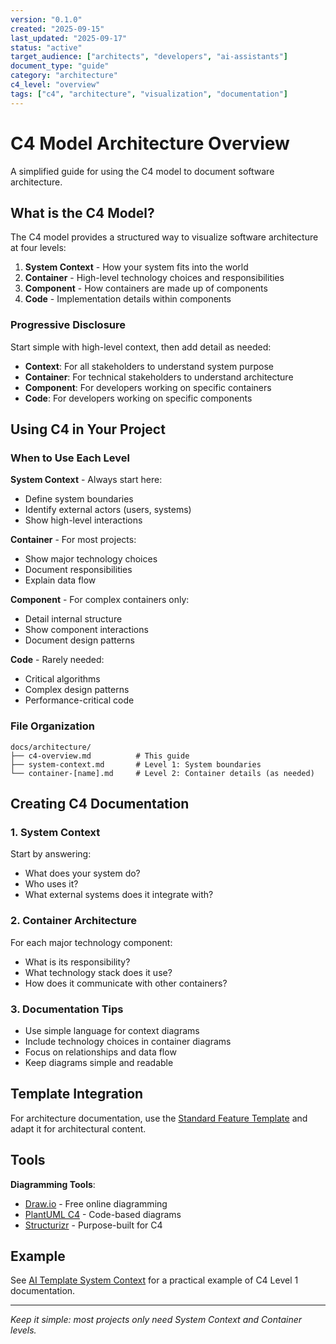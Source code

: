 ```yaml
---
version: "0.1.0"
created: "2025-09-15"
last_updated: "2025-09-17"
status: "active"
target_audience: ["architects", "developers", "ai-assistants"]
document_type: "guide"
category: "architecture"
c4_level: "overview"
tags: ["c4", "architecture", "visualization", "documentation"]
---
```


# C4 Model Architecture Overview

A simplified guide for using the C4 model to document software architecture.

## What is the C4 Model?

The C4 model provides a structured way to visualize software architecture at four levels:

1. **System Context** - How your system fits into the world
2. **Container** - High-level technology choices and responsibilities
3. **Component** - How containers are made up of components
4. **Code** - Implementation details within components

### Progressive Disclosure

Start simple with high-level context, then add detail as needed:
- **Context**: For all stakeholders to understand system purpose
- **Container**: For technical stakeholders to understand architecture
- **Component**: For developers working on specific containers
- **Code**: For developers working on specific components

## Using C4 in Your Project

### When to Use Each Level

**System Context** - Always start here:
- Define system boundaries
- Identify external actors (users, systems)
- Show high-level interactions

**Container** - For most projects:
- Show major technology choices
- Document responsibilities
- Explain data flow

**Component** - For complex containers only:
- Detail internal structure
- Show component interactions
- Document design patterns

**Code** - Rarely needed:
- Critical algorithms
- Complex design patterns
- Performance-critical code

### File Organization

```
docs/architecture/
├── c4-overview.md          # This guide
├── system-context.md       # Level 1: System boundaries
└── container-[name].md     # Level 2: Container details (as needed)
```

## Creating C4 Documentation

### 1. System Context

Start by answering:
- What does your system do?
- Who uses it?
- What external systems does it integrate with?

### 2. Container Architecture

For each major technology component:
- What is its responsibility?
- What technology stack does it use?
- How does it communicate with other containers?

### 3. Documentation Tips

- Use simple language for context diagrams
- Include technology choices in container diagrams
- Focus on relationships and data flow
- Keep diagrams simple and readable

## Template Integration

For architecture documentation, use the [Standard Feature Template](../templates/standard/feature.template.md) and adapt it for architectural content.

## Tools

**Diagramming Tools**:
- [Draw.io](https://draw.io) - Free online diagramming
- [PlantUML C4](https://github.com/plantuml-stdlib/C4-PlantUML) - Code-based diagrams
- [Structurizr](https://structurizr.com) - Purpose-built for C4

## Example

See [AI Template System Context](../../ai-template/system-context.md) for a practical example of C4 Level 1 documentation.

---

*Keep it simple: most projects only need System Context and Container levels.*